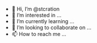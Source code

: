- 👋 Hi, I’m @stcration
- 👀 I’m interested in ...
- 🌱 I’m currently learning ...
- 💞️ I’m looking to collaborate on ...
- 📫 How to reach me ...

<!---
stcration/stcration is a ✨ special ✨ repository because its `README.md` (this file) appears on your GitHub profile.
You can click the Preview link to take a look at your changes.
--->
